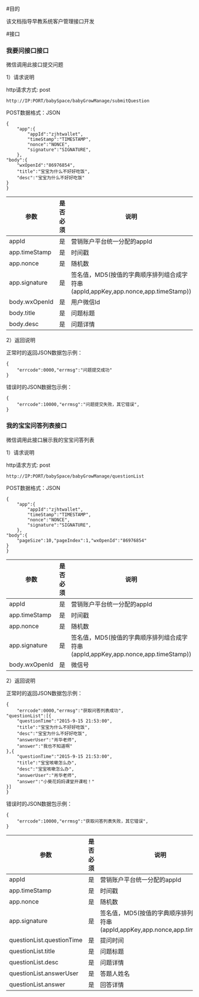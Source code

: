 #目的

该文档指导早教系统客户管理接口开发

#接口 

### 我要问接口接口

微信调用此接口提交问题

1）请求说明

http请求方式: post

    http://IP:PORT/babySpace/babyGrowManage/submitQuestion



POST数据格式：JSON

    {
        "app":{
            "appId":"zjhtwallet",
            "timeStamp":"TIMESTAMP",
            "nonce":"NONCE",
            "signature":"SIGNATURE",
        },
	"body":{
	    "wxOpenId":"86976854",
	    "title":"宝宝为什么不好好吃饭",
	    "desc":"宝宝为什么不好好吃饭"
	}
    }


参数|是否必须|说明
----|----|-----
appId|是|营销账户平台统一分配的appId
app.timeStamp|是|时间戳
app.nonce|是|随机数
app.signature|是|签名值，MD5(按值的字典顺序排列组合成字符串(appId,appKey,app.nonce,app.timeStamp))
body.wxOpenId|是|用户微信Id
body.title|是|问题标题
body.desc|是|问题详情

2）返回说明

正常时的返回JSON数据包示例：

    {
        "errcode":0000,"errmsg":"问题提交成功"
    }


错误时的JSON数据包示例：

    {
        "errcode":10000,"errmsg":"问题提交失败，其它错误",
    }


### 我的宝宝问答列表接口

微信调用此接口展示我的宝宝问答列表

1）请求说明

http请求方式: post

    http://IP:PORT/babySpace/babyGrowManage/questionList



POST数据格式：JSON

    {
        "app":{
            "appId":"zjhtwallet",
            "timeStamp":"TIMESTAMP",
            "nonce":"NONCE",
            "signature":"SIGNATURE",
        },
	"body":{
	    "pageSize":10,"pageIndex":1,"wxOpenId":"86976854"
	}
    }


参数|是否必须|说明
----|----|-----
appId|是|营销账户平台统一分配的appId
app.timeStamp|是|时间戳
app.nonce|是|随机数
app.signature|是|签名值，MD5(按值的字典顺序排列组合成字符串(appId,appKey,app.nonce,app.timeStamp))
body.wxOpenId|是|微信号

2）返回说明

正常时的返回JSON数据包示例：

    {
        "errcode":0000,"errmsg":"获取问答列表成功",
	"questionList":[{
	    "questionTime":"2015-9-15 21:53:00",
	    "title":"宝宝为什么不好好吃饭",
	    "desc":"宝宝为什么不好好吃饭",
	    "answerUser":"肖华老师",
	    "answer":"我也不知道啊"
	},{
	    "questionTime":"2015-9-15 21:53:00",
	    "title":"宝宝咳嗽怎么办",
	    "desc":"宝宝咳嗽怎么办",
	    "answerUser":"肖华老师",
	    "answer":"小葵花妈妈课堂开课啦！"
	}]
    }


错误时的JSON数据包示例：

    {
        "errcode":10000,"errmsg":"获取问答列表失败，其它错误",
    }


参数|是否必须|说明
----|----|-----
appId|是|营销账户平台统一分配的appId
app.timeStamp|是|时间戳
app.nonce|是|随机数
app.signature|是|签名值，MD5(按值的字典顺序排列组合成字符串(appId,appKey,app.nonce,app.timeStamp))
questionList.questionTime|是|提问时间
questionList.title|是|问题标题
questionList.desc|是|问题详情
questionList.answerUser|是|答题人姓名
questionList.answer|是|回答详情
